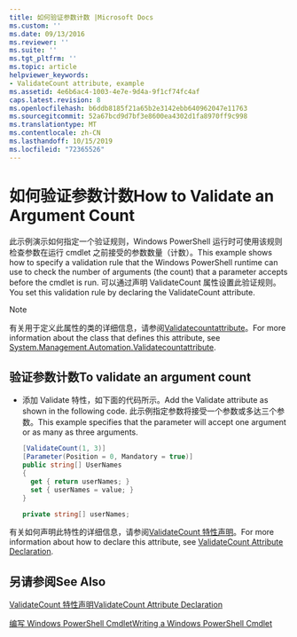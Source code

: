```yaml
---
title: 如何验证参数计数 |Microsoft Docs
ms.custom: ''
ms.date: 09/13/2016
ms.reviewer: ''
ms.suite: ''
ms.tgt_pltfrm: ''
ms.topic: article
helpviewer_keywords:
- ValidateCount attribute, example
ms.assetid: 4e6b6ac4-1003-4e7e-9d4a-9f1cf74fc4af
caps.latest.revision: 8
ms.openlocfilehash: b6ddb8185f21a65b2e3142ebb640962047e11763
ms.sourcegitcommit: 52a67bcd9d7bf3e8600ea4302d1fa8970ff9c998
ms.translationtype: MT
ms.contentlocale: zh-CN
ms.lasthandoff: 10/15/2019
ms.locfileid: "72365526"
---
```

# <a name="how-to-validate-an-argument-count"></a><span data-ttu-id="a9c85-102">如何验证参数计数</span><span class="sxs-lookup"><span data-stu-id="a9c85-102">How to Validate an Argument Count</span></span>

<span data-ttu-id="a9c85-103">此示例演示如何指定一个验证规则，Windows PowerShell 运行时可使用该规则检查参数在运行 cmdlet 之前接受的参数数量（计数）。</span><span class="sxs-lookup"><span data-stu-id="a9c85-103">This example shows how to specify a validation rule that the Windows PowerShell runtime can use to check the number of arguments (the count) that a parameter accepts before the cmdlet is run.</span></span> <span data-ttu-id="a9c85-104">可以通过声明 ValidateCount 属性设置此验证规则。</span><span class="sxs-lookup"><span data-stu-id="a9c85-104">You set this validation rule by declaring the ValidateCount attribute.</span></span>

> [!NOTE]
> <span data-ttu-id="a9c85-105">有关用于定义此属性的类的详细信息，请参阅[Validatecountattribute](/dotnet/api/System.Management.Automation.ValidateCountAttribute)。</span><span class="sxs-lookup"><span data-stu-id="a9c85-105">For more information about the class that defines this attribute, see [System.Management.Automation.Validatecountattribute](/dotnet/api/System.Management.Automation.ValidateCountAttribute).</span></span>

## <a name="to-validate-an-argument-count"></a><span data-ttu-id="a9c85-106">验证参数计数</span><span class="sxs-lookup"><span data-stu-id="a9c85-106">To validate an argument count</span></span>

- <span data-ttu-id="a9c85-107">添加 Validate 特性，如下面的代码所示。</span><span class="sxs-lookup"><span data-stu-id="a9c85-107">Add the Validate attribute as shown in the following code.</span></span> <span data-ttu-id="a9c85-108">此示例指定参数将接受一个参数或多达三个参数。</span><span class="sxs-lookup"><span data-stu-id="a9c85-108">This example specifies that the parameter will accept one argument or as many as three arguments.</span></span>

    ```csharp
    [ValidateCount(1, 3)]
    [Parameter(Position = 0, Mandatory = true)]
    public string[] UserNames
    {
      get { return userNames; }
      set { userNames = value; }
    }

    private string[] userNames;
    ```

<span data-ttu-id="a9c85-109">有关如何声明此特性的详细信息，请参阅[ValidateCount 特性声明](./validatecount-attribute-declaration.md)。</span><span class="sxs-lookup"><span data-stu-id="a9c85-109">For more information about how to declare this attribute, see [ValidateCount Attribute Declaration](./validatecount-attribute-declaration.md).</span></span>

## <a name="see-also"></a><span data-ttu-id="a9c85-110">另请参阅</span><span class="sxs-lookup"><span data-stu-id="a9c85-110">See Also</span></span>

[<span data-ttu-id="a9c85-111">ValidateCount 特性声明</span><span class="sxs-lookup"><span data-stu-id="a9c85-111">ValidateCount Attribute Declaration</span></span>](./validatecount-attribute-declaration.md)

[<span data-ttu-id="a9c85-112">编写 Windows PowerShell Cmdlet</span><span class="sxs-lookup"><span data-stu-id="a9c85-112">Writing a Windows PowerShell Cmdlet</span></span>](./writing-a-windows-powershell-cmdlet.md)
